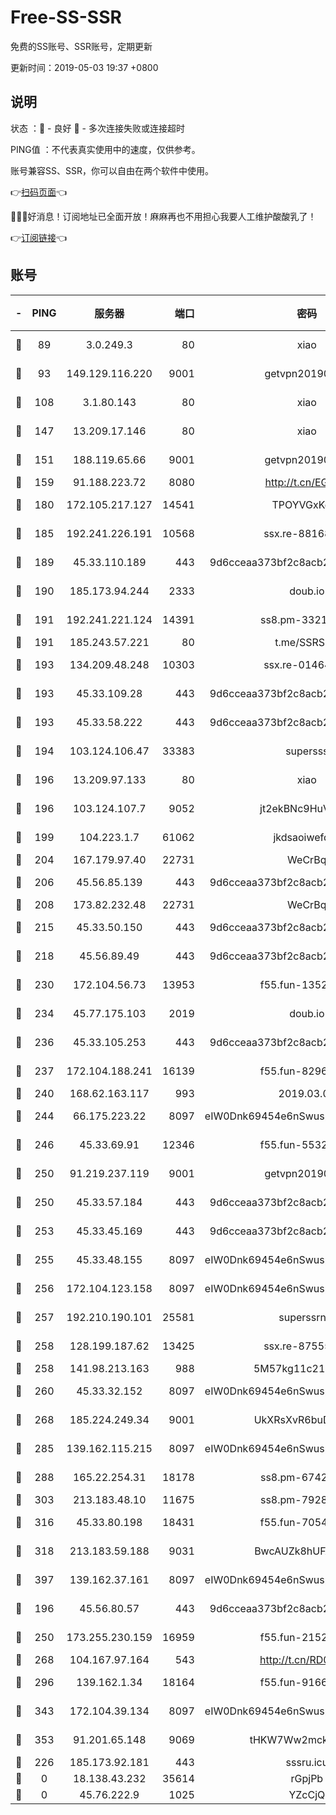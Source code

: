 # Free-SS-SSR

免费的SS账号、SSR账号，定期更新

更新时间：2019-05-03 19:37 +0800

## 说明

状态     ：🙂 - 良好 🙁 - 多次连接失败或连接超时

PING值   ：不代表真实使用中的速度，仅供参考。

账号兼容SS、SSR，你可以自由在两个软件中使用。

👉[扫码页面](https://liesauer.github.io/Free-SS-SSR/)👈

🎉🎉🎉好消息！订阅地址已全面开放！麻麻再也不用担心我要人工维护酸酸乳了！

👉[订阅链接](https://www.liesauer.net/yogurt/subscribe?ACCESS_TOKEN=DAYxR3mMaZAsaqUb)👈

## 账号

|-|PING|服务器|端口|密码|加密方式|区域|
|:----:|:----:|:-----:|-----:|:----:|:----:|:----:|
|🙂|89|3.0.249.3|80|xiao|aes-128-ctr|SG|
|🙂|93|149.129.116.220|9001|getvpn20190501|aes-256-cfb|CN|
|🙂|108|3.1.80.143|80|xiao|aes-128-ctr|SG|
|🙂|147|13.209.17.146|80|xiao|aes-128-ctr|KR|
|🙂|151|188.119.65.66|9001|getvpn20190501|aes-256-cfb|RU|
|🙂|159|91.188.223.72|8080|http://t.cn/EGJIyrl|rc4-md5|RU|
|🙂|180|172.105.217.127|14541|TPOYVGxKglpi|aes-256-cfb|JP|
|🙂|185|192.241.226.191|10568|ssx.re-88168710|aes-256-cfb|US|
|🙂|189|45.33.110.189|443|9d6cceaa373bf2c8acb22e60b6a58be6|aes-256-cfb|US|
|🙂|190|185.173.94.244|2333|doub.io|aes-128-ctr|RU|
|🙂|191|192.241.221.124|14391|ss8.pm-33212458|aes-256-cfb|US|
|🙂|191|185.243.57.221|80|t.me/SSRSUB|rc4-md5|US|
|🙂|193|134.209.48.248|10303|ssx.re-01464022|aes-256-cfb|US|
|🙂|193|45.33.109.28|443|9d6cceaa373bf2c8acb22e60b6a58be6|aes-256-cfb|US|
|🙂|193|45.33.58.222|443|9d6cceaa373bf2c8acb22e60b6a58be6|aes-256-cfb|US|
|🙂|194|103.124.106.47|33383|supersss|aes-256-cfb|US|
|🙂|196|13.209.97.133|80|xiao|aes-128-ctr|KR|
|🙂|196|103.124.107.7|9052|jt2ekBNc9HuVtm2a|aes-256-cfb|US|
|🙂|199|104.223.1.7|61062|jkdsaoiwefdsa|aes-256-cfb|US|
|🙂|204|167.179.97.40|22731|WeCrBq|rc4-md5|JP|
|🙂|206|45.56.85.139|443|9d6cceaa373bf2c8acb22e60b6a58be6|aes-256-cfb|US|
|🙂|208|173.82.232.48|22731|WeCrBq|rc4-md5|US|
|🙂|215|45.33.50.150|443|9d6cceaa373bf2c8acb22e60b6a58be6|aes-256-cfb|US|
|🙂|218|45.56.89.49|443|9d6cceaa373bf2c8acb22e60b6a58be6|aes-256-cfb|US|
|🙂|230|172.104.56.73|13953|f55.fun-13520707|aes-256-cfb|SG|
|🙂|234|45.77.175.103|2019|doub.io|aes-128-ctr|SG|
|🙂|236|45.33.105.253|443|9d6cceaa373bf2c8acb22e60b6a58be6|aes-256-cfb|US|
|🙂|237|172.104.188.241|16139|f55.fun-82962065|aes-256-cfb|SG|
|🙂|240|168.62.163.117|993|2019.03.07|rc4-md5|US|
|🙂|244|66.175.223.22|8097|eIW0Dnk69454e6nSwuspv9DmS201tQ0D|aes-256-cfb|US|
|🙂|246|45.33.69.91|12346|f55.fun-55327994|aes-256-cfb|US|
|🙂|250|91.219.237.119|9001|getvpn20190501|aes-256-cfb|HU|
|🙂|250|45.33.57.184|443|9d6cceaa373bf2c8acb22e60b6a58be6|aes-256-cfb|US|
|🙂|253|45.33.45.169|443|9d6cceaa373bf2c8acb22e60b6a58be6|aes-256-cfb|US|
|🙂|255|45.33.48.155|8097|eIW0Dnk69454e6nSwuspv9DmS201tQ0D|aes-256-cfb|US|
|🙂|256|172.104.123.158|8097|eIW0Dnk69454e6nSwuspv9DmS201tQ0D|aes-256-cfb|JP|
|🙂|257|192.210.190.101|25581|superssrnet|aes-256-cfb|US|
|🙂|258|128.199.187.62|13425|ssx.re-87555745|aes-256-cfb|SG|
|🙂|258|141.98.213.163|988|5M57kg11c214qDmK|chacha20|KR|
|🙂|260|45.33.32.152|8097|eIW0Dnk69454e6nSwuspv9DmS201tQ0D|aes-256-cfb|US|
|🙂|268|185.224.249.34|9001|UkXRsXvR6buDMG2Y|aes-256-cfb|RU|
|🙂|285|139.162.115.215|8097|eIW0Dnk69454e6nSwuspv9DmS201tQ0D|aes-256-cfb|JP|
|🙂|288|165.22.254.31|18178|ss8.pm-67429858|aes-256-cfb|SG|
|🙂|303|213.183.48.10|11675|ss8.pm-79284159|rc4-md5|RU|
|🙂|316|45.33.80.198|18431|f55.fun-70543962|aes-256-cfb|US|
|🙂|318|213.183.59.188|9031|BwcAUZk8hUFAkDGN|aes-256-cfb|NL|
|🙂|397|139.162.37.161|8097|eIW0Dnk69454e6nSwuspv9DmS201tQ0D|aes-256-cfb|SG|
|🙂|196|45.56.80.57|443|9d6cceaa373bf2c8acb22e60b6a58be6|aes-256-cfb|US|
|🙂|250|173.255.230.159|16959|f55.fun-21522994|aes-256-cfb|US|
|🙂|268|104.167.97.164|543|http://t.cn/RD0D7sx|rc4-md5|CA|
|🙂|296|139.162.1.34|18164|f55.fun-91663661|aes-256-cfb|SG|
|🙂|343|172.104.39.134|8097|eIW0Dnk69454e6nSwuspv9DmS201tQ0D|aes-256-cfb|SG|
|🙂|353|91.201.65.148|9069|tHKW7Ww2mck9CHQG|aes-256-cfb|IT|
|🙁|226|185.173.92.181|443|sssru.icu|rc4-md5|RU|
|🙁|0|18.138.43.232|35614|rGpjPb|rc4-md5|SG|
|🙁|0|45.76.222.9|1025|YZcCjQ|rc4-md5|JP|
